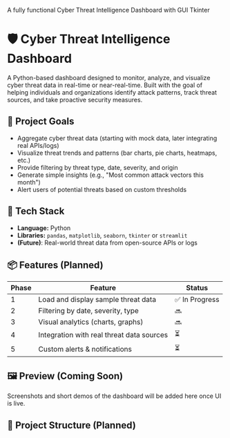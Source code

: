 A fully functional Cyber Threat Intelligence Dashboard with GUI Tkinter


# 🛡️ Cyber Threat Intelligence Dashboard

A Python-based dashboard designed to monitor, analyze, and visualize cyber threat data in real-time or near-real-time. Built with the goal of helping individuals and organizations identify attack patterns, track threat sources, and take proactive security measures.

## 🚀 Project Goals

- Aggregate cyber threat data (starting with mock data, later integrating real APIs/logs)
- Visualize threat trends and patterns (bar charts, pie charts, heatmaps, etc.)
- Provide filtering by threat type, date, severity, and origin
- Generate simple insights (e.g., "Most common attack vectors this month")
- Alert users of potential threats based on custom thresholds

## 🔧 Tech Stack

- **Language:** Python
- **Libraries:** `pandas`, `matplotlib`, `seaborn`, `tkinter` or `streamlit`
- **(Future)**: Real-world threat data from open-source APIs or logs

## 📦 Features (Planned)

| Phase | Feature | Status |
|-------|---------|--------|
| 1     | Load and display sample threat data | ✅ In Progress |
| 2     | Filtering by date, severity, type | 🔜 |
| 3     | Visual analytics (charts, graphs) | 🔜 |
| 4     | Integration with real threat data sources | ⏳ |
| 5     | Custom alerts & notifications | ⏳ |

## 🖼️ Preview (Coming Soon)

Screenshots and short demos of the dashboard will be added here once UI is live.

## 📁 Project Structure (Planned)


